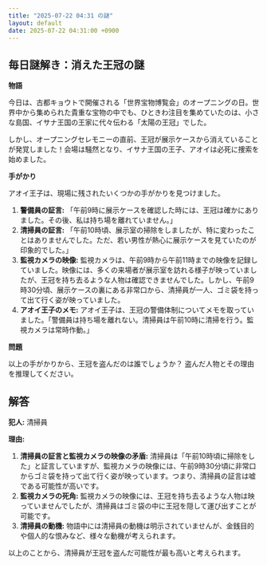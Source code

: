 ```yaml
---
title: "2025-07-22 04:31 の謎"
layout: default
date: 2025-07-22 04:31:00 +0900
---
```

## 毎日謎解き：消えた王冠の謎

**物語**

今日は、古都キョウトで開催される「世界宝物博覧会」のオープニングの日。世界中から集められた貴重な宝物の中でも、ひときわ注目を集めていたのは、小さな島国、イサナ王国の王家に代々伝わる「太陽の王冠」でした。

しかし、オープニングセレモニーの直前、王冠が展示ケースから消えていることが発覚しました！会場は騒然となり、イサナ王国の王子、アオイは必死に捜索を始めました。

**手がかり**

アオイ王子は、現場に残されたいくつかの手がかりを見つけました。

1.  **警備員の証言:** 「午前9時に展示ケースを確認した時には、王冠は確かにありました。その後、私は持ち場を離れていません。」
2.  **清掃員の証言:** 「午前10時頃、展示室の掃除をしましたが、特に変わったことはありませんでした。ただ、若い男性が熱心に展示ケースを見ていたのが印象的でした。」
3.  **監視カメラの映像:** 監視カメラは、午前9時から午前11時までの映像を記録していました。映像には、多くの来場者が展示室を訪れる様子が映っていましたが、王冠を持ち去るような人物は確認できませんでした。しかし、午前9時30分頃、展示ケースの裏にある非常口から、清掃員が一人、ゴミ袋を持って出て行く姿が映っていました。
4.  **アオイ王子のメモ:** アオイ王子は、王冠の警備体制についてメモを取っていました。「警備員は持ち場を離れない。清掃員は午前10時に清掃を行う。監視カメラは常時作動。」

**問題**

以上の手がかりから、王冠を盗んだのは誰でしょうか？ 盗んだ人物とその理由を推理してください。

## 解答

**犯人:** 清掃員

**理由:**

1.  **清掃員の証言と監視カメラの映像の矛盾:** 清掃員は「午前10時頃に掃除をした」と証言していますが、監視カメラの映像には、午前9時30分頃に非常口からゴミ袋を持って出て行く姿が映っています。つまり、清掃員の証言は嘘である可能性が高いです。
2.  **監視カメラの死角:** 監視カメラの映像には、王冠を持ち去るような人物は映っていませんでしたが、清掃員はゴミ袋の中に王冠を隠して運び出すことが可能です。
3.  **清掃員の動機:** 物語中には清掃員の動機は明示されていませんが、金銭目的や個人的な恨みなど、様々な動機が考えられます。

以上のことから、清掃員が王冠を盗んだ可能性が最も高いと考えられます。
